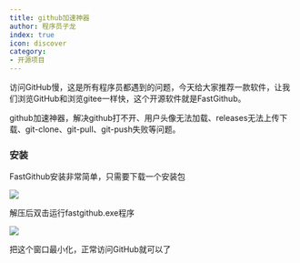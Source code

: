 ```yaml
---
title: github加速神器
author: 程序员子龙
index: true
icon: discover
category:
- 开源项目
---
```

访问GitHub慢，这是所有程序员都遇到的问题，今天给大家推荐一款软件，让我们浏览GitHub和浏览gitee一样快，这个开源软件就是FastGithub。

github加速神器，解决github打不开、用户头像无法加载、releases无法上传下载、git-clone、git-pull、git-push失败等问题。

### 安装

FastGithub安装非常简单，只需要下载一个安装包

![](https://pic3.zhimg.com/80/v2-338b6eccbccf11b2d72304e5613da6b1_720w.png)

解压后双击运行fastgithub.exe程序

![](https://pic3.zhimg.com/80/v2-7ac494adc478f2340cf5ddd4db92ce9f_720w.png)

把这个窗口最小化，正常访问GitHub就可以了